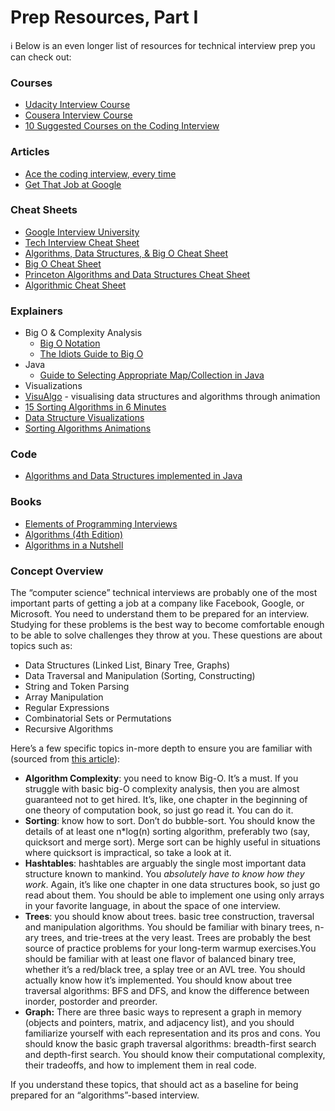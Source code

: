 # Prep Resources, Part I

ℹ️ Below is an even longer list of resources for technical interview prep you can check out:

### Courses <a id="Courses"></a>

* [Udacity Interview Course](https://www.udacity.com/course/technical-interview--ud513)
* [Cousera Interview Course](https://www.coursera.org/learn/introduction-to-algorithms)
* [10 Suggested Courses on the Coding Interview](https://hackernoon.com/10-data-structure-algorithms-and-programming-courses-to-crack-any-coding-interview-e1c50b30b927)

### Articles <a id="Articles"></a>

* [Ace the coding interview, every time](https://medium.com/@nickciubotariu/ace-the-coding-interview-every-time-d169ce1fd3fc#.3w767vppf)
* [Get That Job at Google](http://steve-yegge.blogspot.com/2008/03/get-that-job-at-google.html)

### Cheat Sheets <a id="Cheat-Sheets"></a>

* [Google Interview University](https://github.com/jwasham/google-interview-university)
* [Tech Interview Cheat Sheet](https://gist.github.com/TSiege/cbb0507082bb18ff7e4b)
* [Algorithms, Data Structures, & Big O Cheat Sheet](http://cooervo.github.io/Algorithms-DataStructures-BigONotation/)
* [Big O Cheat Sheet](http://bigocheatsheet.com/)
* [Princeton Algorithms and Data Structures Cheat Sheet](http://algs4.cs.princeton.edu/cheatsheet/)
* [Algorithmic Cheat Sheet](https://sinon.org/algorithms/#data-structures)

### Explainers <a id="Explainers"></a>

* Big O & Complexity Analysis
  * [Big O Notation](https://www.interviewcake.com/article/java/big-o-notation-time-and-space-complexity)
  * [The Idiots Guide to Big O](http://www.corejavainterviewquestions.com/idiots-guide-big-o/)
* Java
  * [Guide to Selecting Appropriate Map/Collection in Java](http://www.sergiy.ca/guide-to-selecting-appropriate-map-collection-in-java/)
* Visualizations
* [VisuAlgo](http://visualgo.net/) - visualising data structures and algorithms through animation
* [15 Sorting Algorithms in 6 Minutes](https://www.youtube.com/watch?v=kPRA0W1kECg)
* [Data Structure Visualizations](https://www.cs.usfca.edu/~galles/visualization/Algorithms.html)
* [Sorting Algorithms Animations](https://www.toptal.com/developers/sorting-algorithms/#)

### Code <a id="Code"></a>

* [Algorithms and Data Structures implemented in Java](https://github.com/phishman3579/java-algorithms-implementation)

### Books <a id="Books"></a>

* [Elements of Programming Interviews](https://www.amazon.com/Elements-Programming-Interviews-Insiders-Guide/dp/1479274836)
* [Algorithms \(4th Edition\)](http://www.amazon.com/gp/product/032157351X/)
* [Algorithms in a Nutshell](https://www.amazon.com/Algorithms-Nutshell-OReilly-George-Heineman/dp/059651624X)

### Concept Overview <a id="Concept-Overview"></a>

The “computer science” technical interviews are probably one of the most important parts of getting a job at a company like Facebook, Google, or Microsoft. You need to understand them to be prepared for an interview. Studying for these problems is the best way to become comfortable enough to be able to solve challenges they throw at you. These questions are about topics such as:

* Data Structures \(Linked List, Binary Tree, Graphs\)
* Data Traversal and Manipulation \(Sorting, Constructing\)
* String and Token Parsing
* Array Manipulation
* Regular Expressions
* Combinatorial Sets or Permutations
* Recursive Algorithms

Here’s a few specific topics in-more depth to ensure you are familiar with \(sourced from [this article](http://steve-yegge.blogspot.com/2008/03/get-that-job-at-google.html)\):

* **Algorithm Complexity**: you need to know Big-O. It’s a must. If you struggle with basic big-O complexity analysis, then you are almost guaranteed not to get hired. It’s, like, one chapter in the beginning of one theory of computation book, so just go read it. You can do it.
* **Sorting**: know how to sort. Don’t do bubble-sort. You should know the details of at least one n\*log\(n\) sorting algorithm, preferably two \(say, quicksort and merge sort\). Merge sort can be highly useful in situations where quicksort is impractical, so take a look at it.
* **Hashtables**: hashtables are arguably the single most important data structure known to mankind. You _absolutely have to know how they work_. Again, it’s like one chapter in one data structures book, so just go read about them. You should be able to implement one using only arrays in your favorite language, in about the space of one interview.
* **Trees**: you should know about trees. basic tree construction, traversal and manipulation algorithms. You should be familiar with binary trees, n-ary trees, and trie-trees at the very least. Trees are probably the best source of practice problems for your long-term warmup exercises.You should be familiar with at least one flavor of balanced binary tree, whether it’s a red/black tree, a splay tree or an AVL tree. You should actually know how it’s implemented. You should know about tree traversal algorithms: BFS and DFS, and know the difference between inorder, postorder and preorder.
* **Graph:** There are three basic ways to represent a graph in memory \(objects and pointers, matrix, and adjacency list\), and you should familiarize yourself with each representation and its pros and cons. You should know the basic graph traversal algorithms: breadth-first search and depth-first search. You should know their computational complexity, their tradeoffs, and how to implement them in real code.

If you understand these topics, that should act as a baseline for being prepared for an “algorithms”-based interview.


